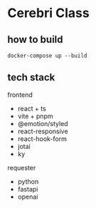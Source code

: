 # Cerebri Class

## how to build

`docker-compose up --build`

## tech stack

frontend

- react + ts
- vite + pnpm
- @emotion/styled
- react-responsive
- react-hook-form
- jotai
- ky

requester

- python
- fastapi
- openai
